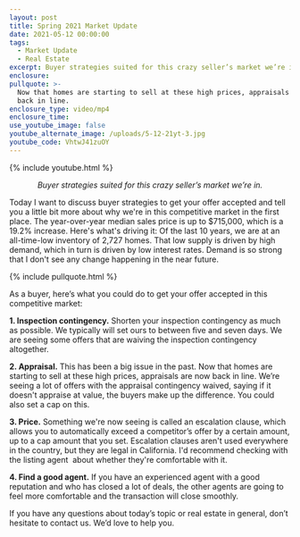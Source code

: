 ```yaml
---
layout: post
title: Spring 2021 Market Update
date: 2021-05-12 00:00:00
tags:
  - Market Update
  - Real Estate
excerpt: Buyer strategies suited for this crazy seller’s market we’re in.
enclosure:
pullquote: >-
  Now that homes are starting to sell at these high prices, appraisals are now
  back in line.
enclosure_type: video/mp4
enclosure_time:
use_youtube_image: false
youtube_alternate_image: /uploads/5-12-21yt-3.jpg
youtube_code: VhtwJ41zuOY
---
```

{% include youtube.html %}

<center><em>Buyer strategies suited for this crazy seller’s market we’re in.</em></center>

Today I want to discuss buyer strategies to get your offer accepted and tell you a little bit more about why we're in this competitive market in the first place. The year-over-year median sales price is up to $715,000, which is a 19.2% increase. Here's what's driving it: Of the last 10 years, we are at an all-time-low inventory of 2,727 homes. That low supply is driven by high demand, which in turn is driven by low interest rates. Demand is so strong that I don't see any change happening in the near future.

{% include pullquote.html %}

As a buyer, here’s what you could do to get your offer accepted in this competitive market:

**1\. Inspection contingency.** Shorten your inspection contingency as much as possible. We typically will set ours to between five and seven days. We are seeing some offers that are waiving the inspection contingency altogether.

**2\. Appraisal.** This has been a big issue in the past. Now that homes are starting to sell at these high prices, appraisals are now back in line. We’re seeing a lot of offers with the appraisal contingency waived, saying if it doesn't appraise at value, the buyers make up the difference. You could also set a cap on this.

**3\. Price.** Something we're now seeing is called an escalation clause, which allows you to automatically exceed a competitor’s offer by a certain amount, up to a cap amount that you set. Escalation clauses aren't used everywhere in the country, but they are legal in California. I'd recommend checking with the listing agent&nbsp; about whether they're comfortable with it.

**4\. Find a good agent.** If you have an experienced agent with a good reputation and who has closed a lot of deals, the other agents are going to feel more comfortable and the transaction will close smoothly.&nbsp;

If you have any questions about today’s topic or real estate in general, don’t hesitate to contact us. We’d love to help you.
